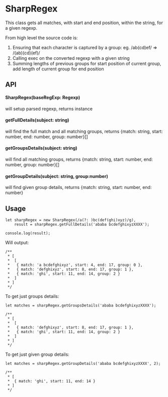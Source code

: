 # SharpRegex

This class gets all matches, with start and end position, within the string, for a given regexp.

From high level the source code is:
 
 1. Ensuring that each character is captured by a group: eg. /ab(cd)ef/ => /(ab)(cd)(ef)/
 2. Calling exec on the converted regexp with a given string
 3. Summing lengths of previous groups for start position of current group, add length of current group for end position 

## API

#### SharpRegex(baseRegExp: Regexp)

will setup parsed regexp, returns instance

#### getFullDetails(subject: string)

will find the full match and all matching groups, returns {match: string, start: number, end: number, group: 
number}[]

#### getGroupsDetails(subject: string)

will find all matching groups, returns {match: string, start: number, end: number, group: 
number}[]

#### getGroupDetails(subject: string, group:number)

will find given group details, returns {match: string, start: number, end: number}

## Usage
```
let sharpRegex = new SharpRegex(/a(?: )bc(def(ghi)xyz)/g),
    result = sharpRegex.getFullDetails('ababa bcdefghixyzXXXX');

console.log(result);
```

Will output:
```
/**
 * [
 *  [ 
 *   { match: 'a bcdefghixyz', start: 4, end: 17, group: 0 },
 *   { match: 'defghixyz', start: 8, end: 17, group: 1 },
 *   { match: 'ghi', start: 11, end: 14, group: 2 } 
 *  ]
 * ]
 */
```

To get just groups details:

```
let matches = sharpRegex.getGroupsDetails('ababa bcdefghixyzXXXX');

/**
 * [
 *  [ 
 *   { match: 'defghixyz', start: 8, end: 17, group: 1 },
 *   { match: 'ghi', start: 11, end: 14, group: 2 } 
 *  ]
 * ]
 */

```

To get just given group details:

```
let matches = sharpRegex.getGroupDetails('ababa bcdefghixyzXXXX', 2);

/**
 * [
 *  { match: 'ghi', start: 11, end: 14 }
 * ]
 */
```
